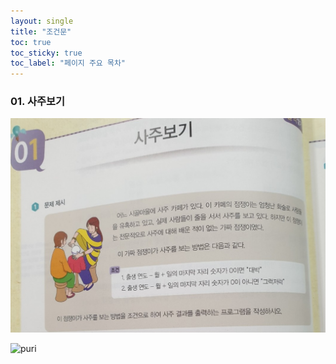 ```yaml
---
layout: single
title: "조건문"
toc: true
toc_sticky: true
toc_label: "페이지 주요 목차"
---
```



### 01. 사주보기
![saju](/assets/images/복사사주.jpg)

![puri](/asstets/images/사주풀이.png)

